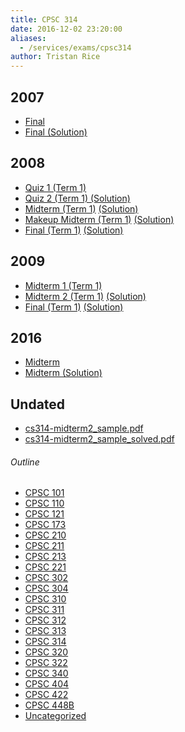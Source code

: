 ```yaml
---
title: CPSC 314
date: 2016-12-02 23:20:00
aliases:
  - /services/exams/cpsc314
author: Tristan Rice
---
```


2007
----

*   [Final](https://ubccsss.org/files/cs314-2007-final.pdf)
*   [Final (Solution)](https://ubccsss.org/files/cs314-2007-final.soln_.pdf)

2008
----

* [Quiz 1 (Term 1)](/files/exams/2008/cs314-2008-t1-quiz1.pdf)
* [Quiz 2 (Term 1) (Solution)](/files/exams/2008/cs314-2008-t1-quiz2-solution.pdf)
* [Midterm (Term 1)](/files/exams/2008/cs314-2008-t1-midterm.pdf) [(Solution)](/files/exams/2008/cs314-2008-t1-midterm-solution.pdf)
* [Makeup Midterm (Term 1)](/files/exams/2008/cs314-2008-t1-makeup-midterm.pdf) [(Solution)](/files/exams/2008/cs314-2008-t1-makeup-midterm-solution.pdf)
* [Final (Term 1)](/files/exams/2008/cs314-2008-t1-final.pdf) [(Solution)](/files/exams/2008/cs314-2008-t1-final-solution.pdf)

2009
----

* [Midterm 1 (Term 1)](/files/exams/2009/cs314-2009-t1-midterm1.pdf)
* [Midterm 2 (Term 1)](/files/exams/2009/cs314-2009-t1-midterm2.pdf) [(Solution)](/files/exams/2009/cs314-2009-t1-midterm2-solution.pdf)
* [Final (Term 1)](/files/exams/2009/cs314-2009-t1-final.pdf) [(Solution)](/files/exams/2009/cs314-2009-t1-final-solution.pdf)

2016
----

*   [Midterm](https://ubccsss.org/files/cs314-2016-midterm.pdf)
*   [Midterm (Solution)](https://ubccsss.org/files/cs314-2016-midterm.soln_.pdf)

Undated
-------

* [cs314-midterm2\_sample.pdf](/files/exams/undated/cs314-midterm2_sample.pdf)
* [cs314-midterm2\_sample\_solved.pdf](/files/exams/undated/cs314-midterm2_sample_solved.pdf)

###### Outline
* [CPSC 101](/services/exams/cpsc101)
* [CPSC 110](/services/exams/cpsc110)
* [CPSC 121](/services/exams/cpsc121)
* [CPSC 173](/services/exams/cpsc173)
* [CPSC 210](/services/exams/cpsc210)
* [CPSC 211](/services/exams/cpsc211)
* [CPSC 213](/services/exams/cpsc213)
* [CPSC 221](/services/exams/cpsc221)
* [CPSC 302](/services/exams/cpsc302)
* [CPSC 304](/services/exams/cpsc304)
* [CPSC 310](/services/exams/cpsc310)
* [CPSC 311](/services/exams/cpsc311)
* [CPSC 312](/services/exams/cpsc312)
* [CPSC 313](/services/exams/cpsc313)
* [CPSC 314](/services/exams/cpsc314)
* [CPSC 320](/services/exams/cpsc320)
* [CPSC 322](/services/exams/cpsc322)
* [CPSC 340](/services/exams/cpsc340)
* [CPSC 404](/services/exams/cpsc404)
* [CPSC 422](/services/exams/cpsc422)
* [CPSC 448B](/services/exams/cpsc448B)
* [Uncategorized](/services/exams/uncategorized)
